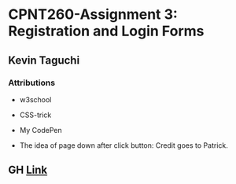# CPNT260-Assignment 3: Registration and Login Forms

## Kevin Taguchi

### Attributions
- w3school 

- CSS-trick

- My CodePen 

- The idea of page down after click button: Credit goes to Patrick.

## GH [Link](https://kevin-234.github.io/cpnt260-a3/)
